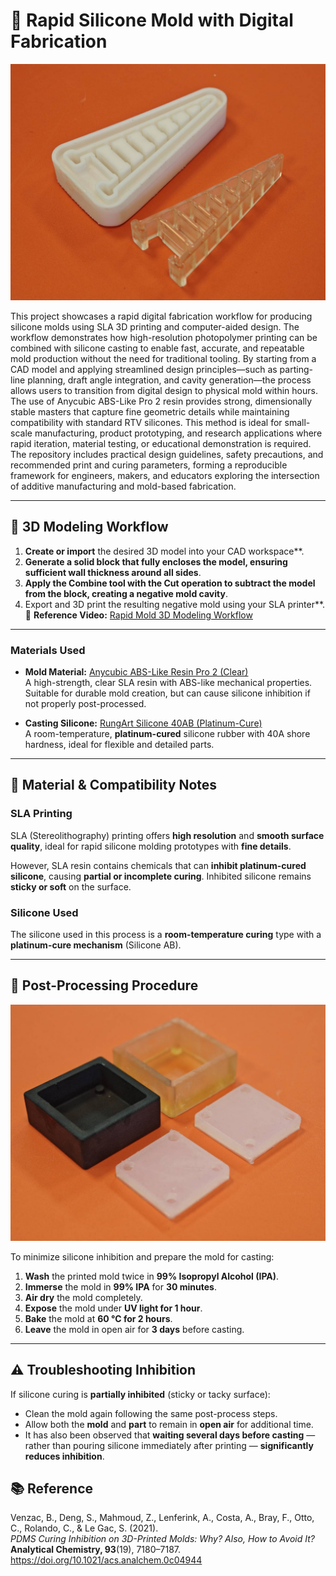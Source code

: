 # 🧩 Rapid Silicone Mold with Digital Fabrication

![Rapid Silicone Mold Example](./images/fin_ray_use_case.jpg)

This project showcases a rapid digital fabrication workflow for producing silicone molds using SLA 3D printing and computer-aided design. The workflow demonstrates how high-resolution photopolymer printing can be combined with silicone casting to enable fast, accurate, and repeatable mold production without the need for traditional tooling. By starting from a CAD model and applying streamlined design principles—such as parting-line planning, draft angle integration, and cavity generation—the process allows users to transition from digital design to physical mold within hours. The use of Anycubic ABS-Like Pro 2 resin provides strong, dimensionally stable masters that capture fine geometric details while maintaining compatibility with standard RTV silicones. This method is ideal for small-scale manufacturing, product prototyping, and research applications where rapid iteration, material testing, or educational demonstration is required. The repository includes practical design guidelines, safety precautions, and recommended print and curing parameters, forming a reproducible framework for engineers, makers, and educators exploring the intersection of additive manufacturing and mold-based fabrication.

---

## 🧱 3D Modeling Workflow

1. **Create or import** the desired 3D model into your CAD workspace**.  
2. **Generate a solid block that fully encloses the model, ensuring sufficient wall thickness around all sides**.  
3. **Apply the Combine tool with the Cut operation to subtract the model from the block, creating a negative mold cavity**.
4. Export and 3D print the resulting negative mold using your SLA printer**.
🎥 **Reference Video:** [Rapid Mold 3D Modeling Workflow](https://youtu.be/Q1Thdrt40MA?si=13iyadsBUq4JawJu)
---

### Materials Used

- **Mold Material:** [Anycubic ABS-Like Resin Pro 2 (Clear)](https://store.anycubic.com/products/abs-like-resin-pro-2?variant=43847439351970)  
  A high-strength, clear SLA resin with ABS-like mechanical properties. Suitable for durable mold creation, but can cause silicone inhibition if not properly post-processed.

- **Casting Silicone:** [RungArt Silicone 40AB (Platinum-Cure)](https://www.resinrungart.com/shop/1402225205854-yaangchiliokhn-ra-40ab-chud-1-kk-110012)  
  A room-temperature, **platinum-cured** silicone rubber with 40A shore hardness, ideal for flexible and detailed parts.

---

## 🧪 Material & Compatibility Notes

### SLA Printing

SLA (Stereolithography) printing offers **high resolution** and **smooth surface quality**, ideal for rapid silicone molding prototypes with **fine details**.  

However, SLA resin contains chemicals that can **inhibit platinum-cured silicone**, causing **partial or incomplete curing**. Inhibited silicone remains **sticky or soft** on the surface.

### Silicone Used

The silicone used in this process is a **room-temperature curing** type with a **platinum-cure mechanism** (Silicone AB).

---

## 🔧 Post-Processing Procedure

![Mold example](./images/testing_results.jpg)

To minimize silicone inhibition and prepare the mold for casting:

1. **Wash** the printed mold twice in **99% Isopropyl Alcohol (IPA)**.  
2. **Immerse** the mold in **99% IPA** for **30 minutes**.  
3. **Air dry** the mold completely.  
4. **Expose** the mold under **UV light for 1 hour**.  
5. **Bake** the mold at **60 °C for 2 hours**.  
6. **Leave** the mold in open air for **3 days** before casting.

---

## ⚠️ Troubleshooting Inhibition

If silicone curing is **partially inhibited** (sticky or tacky surface):

- Clean the mold again following the same post-process steps.  
- Allow both the **mold** and **part** to remain in **open air** for additional time.  
- It has also been observed that **waiting several days before casting** — rather than pouring silicone immediately after printing — **significantly reduces inhibition**.


## 📚 Reference

Venzac, B., Deng, S., Mahmoud, Z., Lenferink, A., Costa, A., Bray, F., Otto, C., Rolando, C., & Le Gac, S. (2021).  
*PDMS Curing Inhibition on 3D-Printed Molds: Why? Also, How to Avoid It?*  
**Analytical Chemistry, 93**(19), 7180–7187.  
https://doi.org/10.1021/acs.analchem.0c04944
